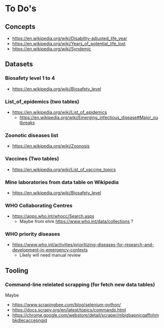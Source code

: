 # To Do's

## Concepts
- https://en.wikipedia.org/wiki/Disability-adjusted_life_year
- https://en.wikipedia.org/wiki/Years_of_potential_life_lost
- https://en.wikipedia.org/wiki/Syndemic

## Datasets

### Biosafety level 1 to 4
- https://en.wikipedia.org/wiki/Biosafety_level

### List_of_epidemics (two tables)
- https://en.wikipedia.org/wiki/List_of_epidemics
  - https://en.wikipedia.org/wiki/Emerging_infectious_disease#Major_outbreaks

### Zoonotic diseases list
- https://en.wikipedia.org/wiki/Zoonosis

### Vaccines (Two tables)
- https://en.wikipedia.org/wiki/List_of_vaccine_topics

### Mine laboratories from data table on Wikipedia
- https://en.wikipedia.org/wiki/Biosafety_level

### WHO Collaborating Centres
- https://apps.who.int/whocc/Search.aspx
  - Maybe from ehre https://www.who.int/data/collections ?

### WHO priority diseases
- https://www.who.int/activities/prioritizing-diseases-for-research-and-development-in-emergency-contexts
  - Likely will need manual review

## Tooling

### Command-line relelated scrapping (for fetch new data tables)

Maybe
- https://www.scrapingbee.com/blog/selenium-python/
- https://docs.scrapy.org/en/latest/topics/commands.html
- https://chrome.google.com/webstore/detail/scraper/mbigbapnjcgaffohmbkdlecaccepngjd
